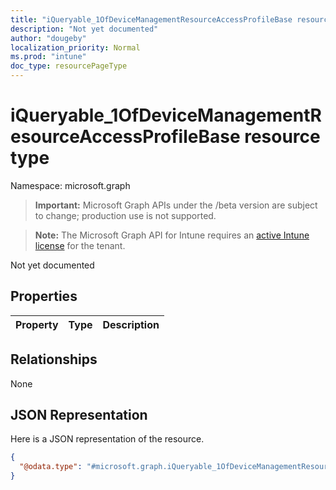 ```yaml
---
title: "iQueryable_1OfDeviceManagementResourceAccessProfileBase resource type"
description: "Not yet documented"
author: "dougeby"
localization_priority: Normal
ms.prod: "intune"
doc_type: resourcePageType
---
```


# iQueryable_1OfDeviceManagementResourceAccessProfileBase resource type

Namespace: microsoft.graph

> **Important:** Microsoft Graph APIs under the /beta version are subject to change; production use is not supported.

> **Note:** The Microsoft Graph API for Intune requires an [active Intune license](https://go.microsoft.com/fwlink/?linkid=839381) for the tenant.

Not yet documented

## Properties
|Property|Type|Description|
|:---|:---|:---|

## Relationships
None

## JSON Representation
Here is a JSON representation of the resource.
<!-- {
  "blockType": "resource",
  "@odata.type": "microsoft.graph.iQueryable_1OfDeviceManagementResourceAccessProfileBase"
}
-->
``` json
{
  "@odata.type": "#microsoft.graph.iQueryable_1OfDeviceManagementResourceAccessProfileBase"
}
```




